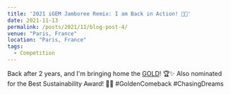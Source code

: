 ```yaml
---
title: '2021 iGEM Jamboree Remix: I am Back in Action! 💓💥'
date: 2021-11-13
permalink: /posts/2021/11/blog-post-4/
venue: "Paris, France"
location: "Paris, France"
tags:
  - Competition
---
```


Back after 2 years, and I'm bringing home the [GOLD](https://ziweiwuzw.github.io/Personal-Homepage/files/2021iGEM.pdf)! 🏆✨ Also nominated for the Best Sustainability Award! 🌱🥇 #GoldenComeback #ChasingDreams
